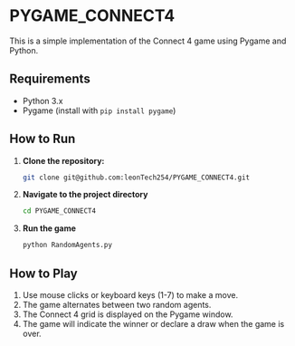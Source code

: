 # PYGAME_CONNECT4
This is a simple implementation of the Connect 4 game using Pygame and Python.

## Requirements

- Python 3.x
- Pygame (install with `pip install pygame`)

## How to Run

1. **Clone the repository:**

   ```bash
   git clone git@github.com:leonTech254/PYGAME_CONNECT4.git

2. **Navigate to the project directory**
    ```bash
    cd PYGAME_CONNECT4
3. **Run the game**
    ```bash
    python RandomAgents.py

## How to Play

1. Use mouse clicks or keyboard keys (1-7) to make a move.
2. The game alternates between two random agents.
3. The Connect 4 grid is displayed on the Pygame window.
4. The game will indicate the winner or declare a draw when the game is over.

